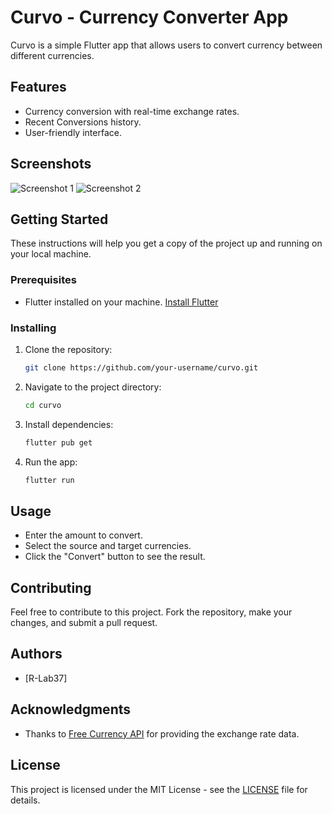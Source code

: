 
# Curvo - Currency Converter App

Curvo is a simple Flutter app that allows users to convert currency between different currencies.

## Features

- Currency conversion with real-time exchange rates.
- Recent Conversions history.
- User-friendly interface.

## Screenshots

![Screenshot 1](screenshots/screenshot1.png)
![Screenshot 2](screenshots/screenshot2.png)

## Getting Started

These instructions will help you get a copy of the project up and running on your local machine.

### Prerequisites

- Flutter installed on your machine. [Install Flutter](https://flutter.dev/docs/get-started/install)

### Installing

1. Clone the repository:

   ```bash
   git clone https://github.com/your-username/curvo.git
   ```

2. Navigate to the project directory:

   ```bash
   cd curvo
   ```

3. Install dependencies:

   ```bash
   flutter pub get
   ```

4. Run the app:

   ```bash
   flutter run
   ```

## Usage

- Enter the amount to convert.
- Select the source and target currencies.
- Click the "Convert" button to see the result.

## Contributing

Feel free to contribute to this project. Fork the repository, make your changes, and submit a pull request.

## Authors

- [R-Lab37]

## Acknowledgments

- Thanks to [Free Currency API](https://www.freecurrencyapi.com/) for providing the exchange rate data.

## License

This project is licensed under the MIT License - see the [LICENSE](LICENSE) file for details.

